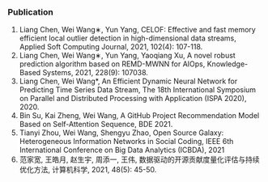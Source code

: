 ### Publication

1.	Liang Chen, Wei Wang∗, Yun Yang, CELOF: Effective and fast memory efficient local outlier detection in high-dimensional data streams, Applied Soft Computing Journal, 2021, 102(4): 107-118.
2.	Liang Chen, Wei Wang∗, Yun Yang, Yaoqiang Xu, A novel robust prediction algorithm based on REMD-MWNN for AIOps, Knowledge-Based Systems, 2021, 228(9): 107038.
3.	Liang Chen, Wei Wang*, An Efficient Dynamic Neural Network for Predicting Time Series Data Stream, The 18th International Symposium on Parallel and Distributed Processing with Application (ISPA 2020), 2020.
4.	Bin Su, Kai Zheng, Wei Wang, A GitHub Project Recommendation Model Based on Self-Attention Sequence, BDE 2021.
5.	Tianyi Zhou, Wei Wang, Shengyu Zhao, Open Source Galaxy: Heterogeneous Information Networks in Social Coding, IEEE 6th International Conference on Big Data Analytics (ICBDA), 2021
6.	范家宽, 王皓月, 赵生宇, 周添一, 王伟, 数据驱动的开源贡献度量化评估与持续优化方法, 计算机科学, 2021, 48(5): 45-50.
